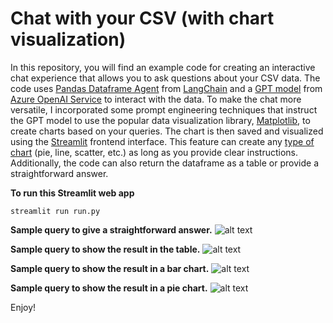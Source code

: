 # Chat with your CSV (with chart visualization)

In this repository, you will find an example code for creating an interactive chat experience that allows you to ask questions about your CSV data. The code uses [Pandas Dataframe Agent](https://python.langchain.com/docs/integrations/toolkits/pandas) from [LangChain](https://python.langchain.com/docs/get_started/introduction) and a [GPT model](https://learn.microsoft.com/en-us/azure/ai-services/openai/concepts/models) from [Azure OpenAI Service](https://learn.microsoft.com/en-us/azure/ai-services/openai/overview) to interact with the data. To make the chat more versatile, I incorporated some prompt engineering techniques that instruct the GPT model to use the popular data visualization library, [Matplotlib](https://matplotlib.org/stable/index.html), to create charts based on your queries. The chart is then saved and visualized using the [Streamlit](https://streamlit.io/) frontend interface. This feature can create any [type of chart](https://matplotlib.org/stable/plot_types/index.html) (pie, line, scatter, etc.) as long as you provide clear instructions. Additionally, the code can also return the dataframe as a table or provide a straightforward answer.

**To run this Streamlit web app**
```
streamlit run run.py
```

**Sample query to give a straightforward answer.**
![alt text](https://github.com/easonlai/chat_with_csv_streamlit_with_chart/blob/main/git-images/git-image-1.png)

**Sample query to show the result in the table.**
![alt text](https://github.com/easonlai/chat_with_csv_streamlit_with_chart/blob/main/git-images/git-image-2.png)

**Sample query to show the result in a bar chart.**
![alt text](https://github.com/easonlai/chat_with_csv_streamlit_with_chart/blob/main/git-images/git-image-3.png)

**Sample query to show the result in a pie chart.**
![alt text](https://github.com/easonlai/chat_with_csv_streamlit_with_chart/blob/main/git-images/git-image-4.png)

Enjoy!